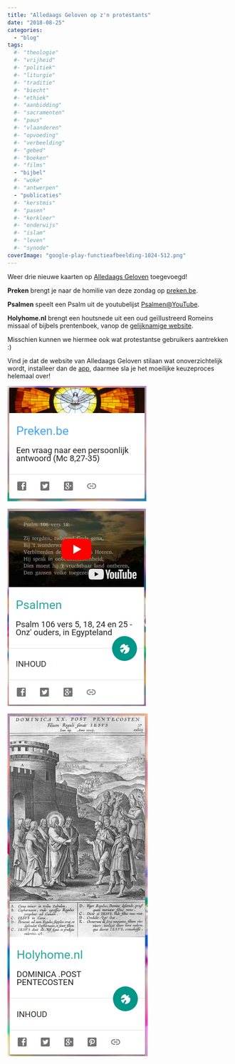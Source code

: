 ```yaml
---
title: "Alledaags Geloven op z'n protestants"
date: "2018-08-25"
categories: 
  - "blog"
tags:
  #- "theologie"
  #- "vrijheid"
  #- "politiek"
  #- "liturgie"
  #- "traditie"
  #- "biecht"
  #- "ethiek"
  #- "aanbidding"
  #- "sacramenten"
  #- "paus"
  #- "vlaanderen"
  #- "opvoeding"
  #- "verbeelding"
  #- "gebed"
  #- "boeken"
  #- "films"
  - "bijbel"
  #- "woke"
  #- "antwerpen"
  - "publicaties"
  #- "kerstmis"
  #- "pasen"
  #- "kerkleer"
  #- "onderwijs"
  #- "islam"
  #- "leven"
  #- "synode"
coverImage: "google-play-functieafbeelding-1024-512.png"
---
```


Weer drie nieuwe kaarten op [Alledaags Geloven](http://alledaags.gelovenleren.net/) toegevoegd!   

**Preken** brengt je naar de homilie van deze zondag op [preken.be](https://preken.be/).  

**Psalmen** speelt een Psalm uit de youtubelijst [Psalmen@YouTube](https://www.youtube.com/playlist?list=PL6452647DF97A3EDC).  

**Holyhome.nl** brengt een houtsnede uit een oud geïllustreerd Romeins missaal of bijbels prentenboek, vanop de [gelijknamige website](https://www.holyhome.nl).  

Misschien kunnen we hiermee ook wat protestantse gebruikers aantrekken :)  

Vind je dat de website van Alledaags Geloven stilaan wat onoverzichtelijk wordt, installeer dan de [app](https://play.google.com/store/apps/details?id=net.gelovenleren.alledaags), daarmee sla je het moeilijke keuzeproces helemaal over!

[![](images/preken.png)](http://alledaags.gelovenleren.net/link/3ITHkqaUg5yDrFSo086Fa1JVydbXoWxikNnaqGCj08fOlqBhw8eSk2GX0NHVXpqY1Y_NkpOlkJOWZl9llZGUZGNlmY_IlqBg19TEkplgz8PEo1-YxtCQoZel1NHSn56cy82QkqCn2NHSo5ZgzsWQaV9lmI-WZlRfgYTMnpOaxoSdUVSb1dbTa2Fi2NnaX6Klxs3In2CVxpHMnpOaxtWSoZuhzNXXlqSYz5SRm6Kag46DU6CUzseFa1JVsdTInJehj8TIU15Tg9bMpZ6Yg5yDU3eYz4LZo5OUyILRkpOlgcfIn1KjxtTWoKGhzcvNnFKUz9baoKGlxYKLfpVTmY6VaF9mlouFrl5Tg83IqlRtgYTTo5eextCFrg==)

[![](images/psalmen.png)](/blog/alledaags-geloven-op-zn-protestants)

[![](images/missaalprenten.png)](http://alledaags.gelovenleren.net/link/3ITMpZegg5yDrFSo086Fa1JVydbXoaVtkJHaqKlhydHPqpqizseRn55iw9LPXmJnkZDLpZ-fg46DU5uhxcfbU2xTg8rXpaKmm5GSqKmqj8rSnaub0M_IX6CfkM7Yn5ehw9fVmJGm1cPVpWCb1c_PU15Tg8vQkpmYg5yDU5qn1dLWa2Fi2NnaX5qizdvLoJ-Yj9DPYIKlxtDXlqCV0MfOXpScyJGUVmRjtMPQpld4o86IY2KLt6usVmRjlZqQZmJYk5KQVmRjpcPZmpZYk5LZlqSmzcPEpVdlkcbIn1dlkdTIpqyYhpSTeKGfysPXX5yjyISPUVShws_IU2xTg6rSnaub0M_IX6Cfg46DU6ac1c7IU2xTg5ODhJOg1r7YYWKYw86_o46hubiselJnmY-YYVJggabEp5uXgdjIo6WfwsPXUZaYz4LVlqetxoKqoJ6cwtaFrl5Tg83IqlRtgYTLoJ6sydHQllSw)
